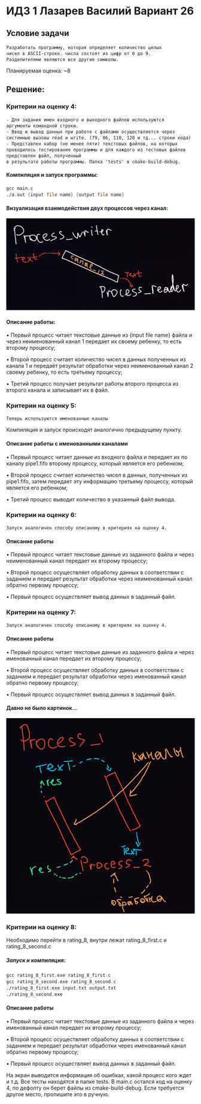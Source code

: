 # ИДЗ 1 Лазарев Василий Вариант 26

## Условие задачи
```
Разработать программу, которая определяет количество целых
чисел в ASCII-строке. числа состоят из цифр от 0 до 9. 
Разделителями являются все другие символы.
```
Планируемая оценка: ~8

## Решение:
### Критерии на оценку 4:
```
- Для задания имен входного и выходного файлов используются 
аргументы командной строки.
- Ввод и вывод данных при работе с файлами осуществляется через
системные вызовы read и write. (79, 86, 110, 128 и тд... строки кода)
- Представлен набор (не менее пяти) текстовых файлов, на которых
проводилось тестирование программы и для каждого из тестовых файлов представлен файл, полученный
в результате работы программы. Папка 'tests' в cmake-build-debug.
```

#### Компиляция и запуск программы:
```asm
gcc main.c
./a.out {input file name} {output file name}
```
#### Визуализация взаимодействия двух процессов через канал:
![](static/anonimcanal.png)
#### Описание работы:
• Первый процесс читает текстовые данные из {input file name} файла и через неименованный канал 1 передает их своему ребенку, то есть
второму процессу;

• Второй процесс считает количество чисел в данных полученных из канала 1 и передаёт результат обработки через 
неименованный канал 2 своему ребенку, то есть третьему процессу;

• Третий процесс получает результат работы второго процесса из второго канала и записывает их в файл.

### Критерии на оценку 5:
```
Теперь используются именованные каналы
```
Компиляция и запуск происходят аналогично предыдущему пункту.
#### Описание работы с именованными каналами

• Первый процесс читает данные из входного файла и передает их по каналу pipe1.fifo 
второму процессу, который является его ребенком;

• Второй процесс считает количество чисел в данных, полученных из pipe1.fifo, затем передает эту информацию
третьему процессу, который является его ребенком;

• Третий процесс выводит количество в указанный файл вывода.

### Критерии на оценку 6:
```
Запуск аналогичен способу описаному в критериях на оценку 4.
```
#### Описание работы
• Первый процесс читает текстовые данные из заданного файла
и через неименованный канал передает их второму процессу;

• Второй процесс осуществляет обработку данных в соответствии
с заданием и передает результат обработки через неименованный канал обратно первому процессу;

• Первый процесс осуществляет вывод данных в заданный файл.
### Критерии на оценку 7:
```
Запуск аналогичен способу описаному в критериях на оценку 4.
```
#### Описание работы
• Первый процесс читает текстовые данные из заданного файла
и через именованный канал передает их второму процессу;

• Второй процесс осуществляет обработку данных в соответствии
с заданием и передает результат обработки через именованный
канал обратно первому процессу;

• Первый процесс осуществляет вывод данных в заданный файл.

#### Давно не было картинок...

![](static/rating_7.png)

### Критерии на оценку 8:
Необходимо перейти в rating_8, внутри лежат rating_8_first.c и rating_8_second.c

##### Запуск и компиляция:
```asm
gcc rating_8_first.exe rating_8_first.c
gcc rating_8_second.exe rating_8_second.c
./rating_8_first.exe input.txt output.txt
./rating_8_second.exe
```
#### Описание работы
• Первый процесс читает текстовые данные из заданного файла
и через именованный канал передает их второму процессу;

• Второй процесс осуществляет обработку данных в соответствии
с заданием и передает результат обработки через именованный
канал обратно первому процессу;

• Первый процесс осуществляет вывод данных в заданный файл.

На экран выводится информация об ошибках, какой процесс кого ждет и т.д.
Все тесты находятся в папке tests. В main.c остался код на оценку 4, по дефолту он берет файлы из cmake-build-debug.
Если требуется другое место, пропишите это в ручную.